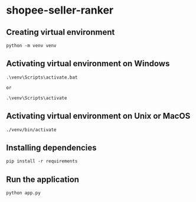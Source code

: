 # shopee-seller-ranker

## Creating virtual environment
```
python -m venv venv
```

## Activating virtual environment on Windows
```
.\venv\Scripts\activate.bat

or

.\venv\Scripts\activate
```

## Activating virtual environment on Unix or MacOS
```
./venv/bin/activate
```


## Installing dependencies
```
pip install -r requirements
```

## Run the application
```
python app.py
```